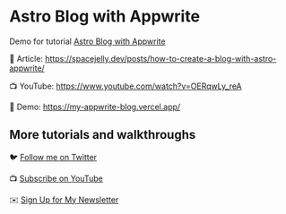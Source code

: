 # Astro Blog with Appwrite

Demo for tutorial [Astro Blog with Appwrite](https://www.youtube.com/watch?v=OERqwLy_reA)

📝 Article: https://spacejelly.dev/posts/how-to-create-a-blog-with-astro-appwrite/

📺 YouTube: https://www.youtube.com/watch?v=OERqwLy_reA

🚀 Demo: https://my-appwrite-blog.vercel.app/

## More tutorials and walkthroughs

🐦 [Follow me on Twitter](https://twitter.com/colbyfayock)

📺 [Subscribe on YouTube](https://www.youtube.com/colbyfayock)

✉️ [Sign Up for My Newsletter](https://colbyfayock.com/newsletter)
